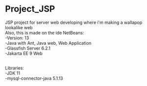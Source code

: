 # Project_JSP
JSP project for server web developing where i'm making a wallapop lookalike web <br/>
Also, this is made on the ide NetBeans: <br/>
  -Version: 13 <br/>
  -Java with Ant, Java web, Web Application <br/>
  -Glassfish Server 6.2.1 <br/>
  -Jakarta EE 9 Web <br/><br/>
  
Libraries: <br/>
  -JDK 11 <br/>
  -mysql-connector-java 5.1.13
